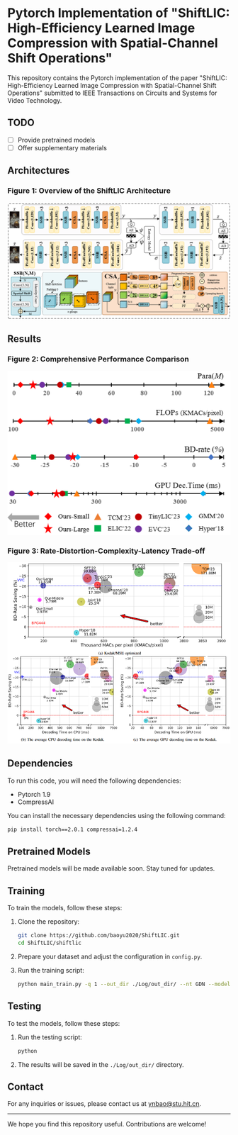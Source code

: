 # Pytorch Implementation of "ShiftLIC: High-Efficiency Learned Image Compression with Spatial-Channel Shift Operations"

This repository contains the Pytorch implementation of the paper "ShiftLIC: High-Efficiency Learned Image Compression with Spatial-Channel Shift Operations" submitted to IEEE Transactions on Circuits and Systems for Video Technology. 

## TODO
- [ ] Provide pretrained models
- [ ] Offer supplementary materials

## Architectures
### **Figure 1: Overview of the ShiftLIC Architecture**  
![Architecture Diagram](assets/Architecture.png)

## Results
### **Figure 2: Comprehensive Performance Comparison**
![Performance Comparison](assets/Comprehensive_performance.png)

### **Figure 3: Rate-Distortion-Complexity-Latency Trade-off**
![Rate-Distortion-Complexity-Latency Trade-off](assets/R-D-C-T.png)

## Dependencies
To run this code, you will need the following dependencies:
- Pytorch 1.9
- CompressAI

You can install the necessary dependencies using the following command:
```bash
pip install torch==2.0.1 compressai=1.2.4
```

## Pretrained Models
Pretrained models will be made available soon. Stay tuned for updates.

## Training
To train the models, follow these steps:
1. Clone the repository:
    ```bash
    git clone https://github.com/baoyu2020/ShiftLIC.git
    cd ShiftLIC/shiftlic
    ``` 

2. Prepare your dataset and adjust the configuration in `config.py`.
3. Run the training script:
    ```bash
    python main_train.py -q 1 --out_dir ./Log/out_dir/ --nt GDN --model M1 --SIC 50 --batch_size 16 --metric mse --lr 1e-4 --epochs 100 --dataset Train_dataset_dir 
    ```

## Testing
To test the models, follow these steps:
1. Run the testing script:
    ```bash
    python 
    ```

2. The results will be saved in the `./Log/out_dir/` directory.

## Contact
For any inquiries or issues, please contact us at [ynbao@stu.hit.cn](mailto:ynbao@stu.hit.cn).

---

We hope you find this repository useful. Contributions are welcome!
